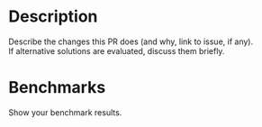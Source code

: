 # Description

Describe the changes this PR does (and why, link to issue, if any).  
If alternative solutions are evaluated, discuss them briefly.

# Benchmarks

Show your benchmark results.
